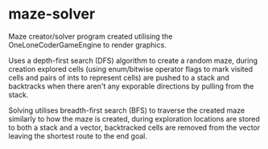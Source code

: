 # maze-solver
Maze creator/solver program created utilising the OneLoneCoderGameEngine to render graphics.

Uses a depth-first search (DFS) algorithm to create a random maze, during creation explored cells (using enum/bitwise operator flags to mark visited cells and pairs of ints to represent cells) are pushed to a stack and backtracks when there aren't any exporable directions by pulling from the stack.

Solving utilises breadth-first search (BFS) to traverse the created maze similarly to how the maze is created, during exploration locations are stored to both a stack and a vector, backtracked cells are removed from the vector leaving the shortest route to the end goal.
